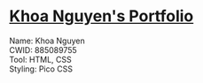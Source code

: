 # [Khoa Nguyen's Portfolio](https://colormak3r.github.io)
Name: Khoa Nguyen<br>
CWID: 885089755<br>
Tool: HTML, CSS<br>
Styling: Pico CSS<br>
